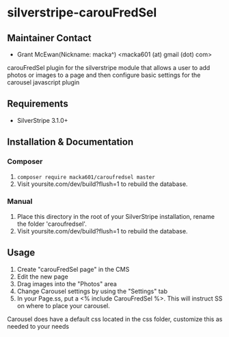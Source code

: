 silverstripe-carouFredSel
=========================

## Maintainer Contact

 * Grant McEwan(Nickname: macka^) <macka601 (at) gmail (dot) com>

carouFredSel plugin for the silverstripe module that allows a user to add photos or images to a page
and then configure basic settings for the carousel javascript plugin

## Requirements

 * SilverStripe 3.1.0+

## Installation & Documentation

### Composer
1. ```composer require macka601/caroufredsel master```
2. Visit yoursite.com/dev/build?flush=1 to rebuild the database.

### Manual
1. Place this directory in the root of your SilverStripe installation, rename the folder 'caroufredsel'.
2. Visit yoursite.com/dev/build?flush=1 to rebuild the database.

## Usage
1. Create "carouFredSel page" in the CMS
2. Edit the new page 
3. Drag images into the "Photos" area
4. Change Carousel settings by using the "Settings" tab
5. In your Page.ss, put a <% include CarouFredSel %>. This will instruct SS on where to place your carousel.

Carousel does have a default css located in the css folder, customize this as needed to your needs
